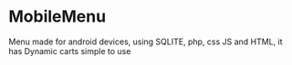 # MobileMenu
Menu made for android devices, using SQLITE, php, css JS and HTML, it has Dynamic carts simple to use
